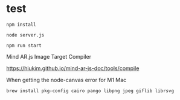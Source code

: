 # test

```
npm install
```

```
node server.js
```

```
npm run start
```

Mind AR.js Image Target Compiler

https://hiukim.github.io/mind-ar-js-doc/tools/compile


When getting the node-canvas error for M1 Mac

```
brew install pkg-config cairo pango libpng jpeg giflib librsvg
```